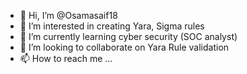- 👋 Hi, I’m @Osamasaif18
- 👀 I’m interested in creating Yara, Sigma rules 
- 🌱 I’m currently learning cyber security (SOC analyst)
- 💞️ I’m looking to collaborate on Yara Rule validation
- 📫 How to reach me ...

<!---
Osamasaif18/Osamasaif18 is a ✨ special ✨ repository because its `README.md` (this file) appears on your GitHub profile.
You can click the Preview link to take a look at your changes.
--->
